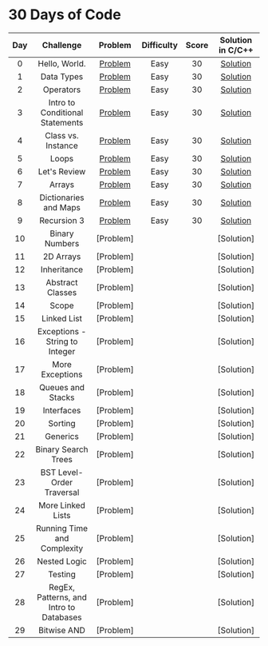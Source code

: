 # 30 Days of Code

|  Day  |         Challenge         |          Problem          |          Difficulty          |          Score          |          Solution in C/C++          |
| :---: | :-----------------------: | :-----------------------: | :--------------------------: | :---------------------: | :------------------------: |
|   0   |  Hello, World.   | [Problem](https://www.hackerrank.com/challenges/30-hello-world/problem) | Easy | 30 | [Solution](https://github.com/Abdelrhman97/Hackerrank/blob/main/30%20Days%20of%20Code/01%20-%20Day%200%20-%20Hello%2C%20World.c) |
|   1  |  Data Types   | [Problem](https://www.hackerrank.com/challenges/30-data-types/problem) | Easy | 30 | [Solution](https://github.com/Abdelrhman97/Hackerrank/blob/main/30%20Days%20of%20Code/02%20-%20Day%201%20-%20Data%20Types.c) |
|   2  |  Operators   | [Problem](https://www.hackerrank.com/challenges/30-operators/problem) | Easy | 30 | [Solution](https://github.com/Abdelrhman97/Hackerrank/blob/main/30%20Days%20of%20Code/03%20-%20Day%202%20-%20Operators.c) |
|   3  |   Intro to Conditional Statements  | [Problem](https://www.hackerrank.com/challenges/30-conditional-statements/problem) | Easy | 30 | [Solution](https://github.com/Abdelrhman97/Hackerrank/blob/main/30%20Days%20of%20Code/04%20-%20Day%203%20-%20Intro%20to%20Conditional%20Statements.c) |
|   4  |   Class vs. Instance  | [Problem](https://www.hackerrank.com/challenges/30-class-vs-instance/problem) | Easy | 30 | [Solution](https://github.com/Abdelrhman97/Hackerrank/blob/main/30%20Days%20of%20Code/05%20-%20Day%204%20-%20Class%20vs.%20Instance.cpp) |
|   5  |   Loops  | [Problem](https://www.hackerrank.com/challenges/30-loops/problem) | Easy | 30 | [Solution](https://github.com/Abdelrhman97/Hackerrank/blob/main/30%20Days%20of%20Code/06%20-%20Day%205%20-%20Loops.c) |
|   6  |  Let's Review   | [Problem](https://www.hackerrank.com/challenges/30-review-loop/problem) | Easy | 30 | [Solution](https://github.com/Abdelrhman97/Hackerrank/blob/main/30%20Days%20of%20Code/07%20-%20Day%206:%20Let's%20Review.cpp) |
|   7  |  Arrays   | [Problem](https://www.hackerrank.com/challenges/30-arrays/problem) | Easy | 30 | [Solution](https://github.com/Abdelrhman97/Hackerrank/blob/main/30%20Days%20of%20Code/08%20-%20Day%207%20-%20Arrays.c) |
|   8  |    Dictionaries and Maps  | [Problem](https://www.hackerrank.com/challenges/30-dictionaries-and-maps/problem) | Easy | 30 | [Solution](https://github.com/Abdelrhman97/Hackerrank/blob/main/30%20Days%20of%20Code/09%20-%20Day%208%20-%20Dictionaries%20and%20Maps.cpp) |
|   9  |   Recursion 3  | [Problem](https://www.hackerrank.com/challenges/30-recursion/problem) | Easy | 30 | [Solution](https://github.com/Abdelrhman97/Hackerrank/blob/main/30%20Days%20of%20Code/10%20-%20Day%209%20-Recursion%203.c) |
|   10  |   Binary Numbers  | [Problem] |  |  | [Solution] |
|   11  |  2D Arrays   | [Problem] |  |  | [Solution] |
|   12  |  Inheritance   | [Problem] |  |  | [Solution] |
|   13  |  Abstract Classes   | [Problem] |  |  | [Solution] |
|   14  |   Scope  | [Problem] |  |  | [Solution] |
|   15  |  Linked List   | [Problem] |  |  | [Solution] |
|   16  |   Exceptions - String to Integer  | [Problem] |  |  | [Solution] |
|   17  |   More Exceptions   | [Problem] |  |  | [Solution] |
|   18  |  Queues and Stacks   | [Problem] |  |  | [Solution] |
|   19  |  Interfaces   | [Problem] |  |  | [Solution] |
|   20  |   Sorting  | [Problem] |  |  | [Solution] |
|   21  |   Generics  | [Problem] |  |  | [Solution] |
|   22  |   Binary Search Trees   | [Problem] |  |  | [Solution] |
|   23  |  BST Level-Order Traversal   | [Problem] |  |  | [Solution] |
|   24  |  More Linked Lists   | [Problem] |  |  | [Solution] |
|   25  |  Running Time and Complexity   | [Problem] |  |  | [Solution] |
|   26  |   Nested Logic  | [Problem] |  |  | [Solution] |
|   27  |   Testing  | [Problem] |  |  | [Solution] |
|   28  |   RegEx, Patterns, and Intro to Databases  | [Problem] |  |  | [Solution] |
|   29  |  Bitwise AND   | [Problem] |  |  | [Solution] |



